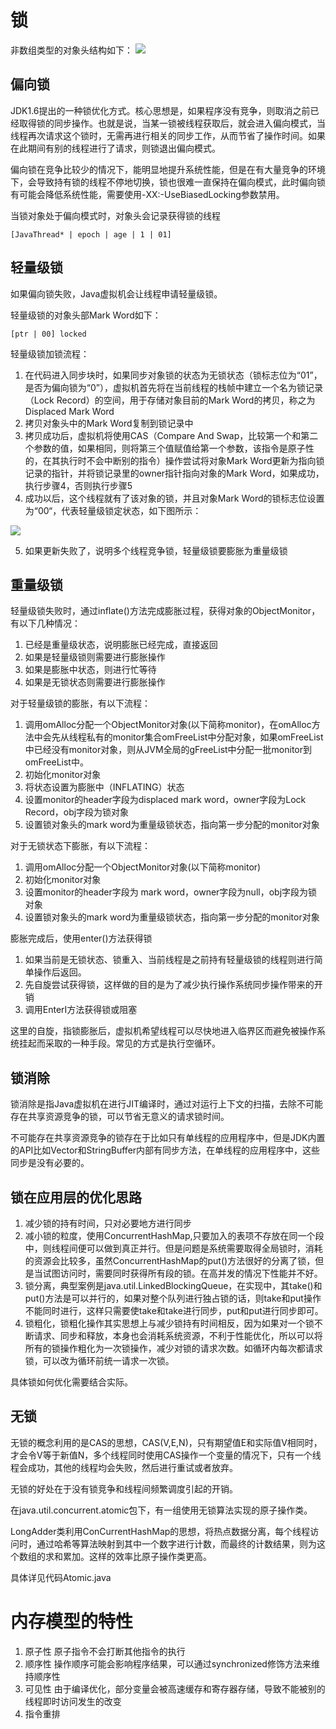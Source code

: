 # 锁 #

非数组类型的对象头结构如下：
![](https://img-blog.csdnimg.cn/20190415101813830.png)

## 偏向锁 ##
JDK1.6提出的一种锁优化方式。核心思想是，如果程序没有竞争，则取消之前已经取得锁的同步操作。也就是说，当某一锁被线程获取后，就会进入偏向模式，当线程再次请求这个锁时，无需再进行相关的同步工作，从而节省了操作时间。如果在此期间有别的线程进行了请求，则锁退出偏向模式。

偏向锁在竞争比较少的情况下，能明显地提升系统性能，但是在有大量竞争的环境下，会导致持有锁的线程不停地切换，锁也很难一直保持在偏向模式，此时偏向锁有可能会降低系统性能，需要使用-XX:-UseBiasedLocking参数禁用。

当锁对象处于偏向模式时，对象头会记录获得锁的线程

`[JavaThread* | epoch | age | 1 | 01] `

## 轻量级锁 ##
如果偏向锁失败，Java虚拟机会让线程申请轻量级锁。

轻量级锁的对象头部Mark Word如下：

`[ptr | 00] locked`

轻量级锁加锁流程：

1. 在代码进入同步块时，如果同步对象锁的状态为无锁状态（锁标志位为“01”，是否为偏向锁为“0”），虚拟机首先将在当前线程的栈帧中建立一个名为锁记录（Lock Record）的空间，用于存储对象目前的Mark Word的拷贝，称之为Displaced Mark Word
2. 拷贝对象头中的Mark Word复制到锁记录中
3. 拷贝成功后，虚拟机将使用CAS（Compare And Swap，比较第一个和第二个参数的值，如果相同，则将第三个值赋值给第一个参数，该指令是原子性的，在其执行时不会中断别的指令）操作尝试将对象Mark Word更新为指向锁记录的指针，并将锁记录里的owner指针指向对象的Mark Word，如果成功，执行步骤4，否则执行步骤5
4. 成功以后，这个线程就有了该对象的锁，并且对象Mark Word的锁标志位设置为“00“，代表轻量级锁定状态，如下图所示：

![](https://img-blog.csdnimg.cn/20210323151110361.png?x-oss-process=image/watermark,type_ZmFuZ3poZW5naGVpdGk,shadow_10,text_aHR0cHM6Ly9ibG9nLmNzZG4ubmV0L0NoaUx1TWFuWGk=,size_16,color_FFFFFF,t_70)

5. 如果更新失败了，说明多个线程竞争锁，轻量级锁要膨胀为重量级锁


## 重量级锁 ##
轻量级锁失败时，通过inflate()方法完成膨胀过程，获得对象的ObjectMonitor，有以下几种情况：

1. 已经是重量级状态，说明膨胀已经完成，直接返回
2. 如果是轻量级锁则需要进行膨胀操作
3. 如果是膨胀中状态，则进行忙等待
4. 如果是无锁状态则需要进行膨胀操作

对于轻量级锁的膨胀，有以下流程：

1. 调用omAlloc分配一个ObjectMonitor对象(以下简称monitor)，在omAlloc方法中会先从线程私有的monitor集合omFreeList中分配对象，如果omFreeList中已经没有monitor对象，则从JVM全局的gFreeList中分配一批monitor到omFreeList中。
2. 初始化monitor对象
3. 将状态设置为膨胀中（INFLATING）状态
4. 设置monitor的header字段为displaced mark word，owner字段为Lock Record，obj字段为锁对象
5. 设置锁对象头的mark word为重量级锁状态，指向第一步分配的monitor对象

对于无锁状态下膨胀，有以下流程：

1. 调用omAlloc分配一个ObjectMonitor对象(以下简称monitor)
2. 初始化monitor对象
3. 设置monitor的header字段为 mark word，owner字段为null，obj字段为锁对象
4. 设置锁对象头的mark word为重量级锁状态，指向第一步分配的monitor对象

膨胀完成后，使用enter()方法获得锁

1. 如果当前是无锁状态、锁重入、当前线程是之前持有轻量级锁的线程则进行简单操作后返回。
2. 先自旋尝试获得锁，这样做的目的是为了减少执行操作系统同步操作带来的开销
3. 调用EnterI方法获得锁或阻塞

这里的自旋，指锁膨胀后，虚拟机希望线程可以尽快地进入临界区而避免被操作系统挂起而采取的一种手段。常见的方式是执行空循环。

## 锁消除 ##
锁消除是指Java虚拟机在进行JIT编译时，通过对运行上下文的扫描，去除不可能存在共享资源竞争的锁，可以节省无意义的请求锁时间。

不可能存在共享资源竞争的锁存在于比如只有单线程的应用程序中，但是JDK内置的API比如Vector和StringBuffer内部有同步方法，在单线程的应用程序中，这些同步是没有必要的。

## 锁在应用层的优化思路 ##

1. 减少锁的持有时间，只对必要地方进行同步
2. 减小锁的粒度，使用ConcurrentHashMap,只要加入的表项不存放在同一个段中，则线程间便可以做到真正并行。但是问题是系统需要取得全局锁时，消耗的资源会比较多，虽然ConcurrentHashMap的put()方法很好的分离了锁，但是当试图访问时，需要同时获得所有段的锁。在高并发的情况下性能并不好。
3. 锁分离，典型案例是java.util.LinkedBlockingQueue，在实现中，其take()和put()方法是可以并行的，如果对整个队列进行独占锁的话，则take和put操作不能同时进行，这样只需要使take和take进行同步，put和put进行同步即可。
4. 锁粗化，锁粗化操作其实思想上与减少锁持有时间相反，因为如果对一个锁不断请求、同步和释放，本身也会消耗系统资源，不利于性能优化，所以可以将所有的锁操作粗化为一次锁操作，减少对锁的请求次数。如循环内每次都请求锁，可以改为循环前统一请求一次锁。

具体锁如何优化需要结合实际。


## 无锁 ##
无锁的概念利用的是CAS的思想，CAS(V,E,N)，只有期望值E和实际值V相同时，才会令V等于新值N，多个线程同时使用CAS操作一个变量的情况下，只有一个线程会成功，其他的线程均会失败，然后进行重试或者放弃。

无锁的好处在于没有锁竞争和线程间频繁调度引起的开销。

在java.util.concurrent.atomic包下，有一组使用无锁算法实现的原子操作类。

LongAdder类利用ConCurrentHashMap的思想，将热点数据分离，每个线程访问时，通过哈希等算法映射到其中一个数字进行计数，而最终的计数结果，则为这个数组的求和累加。这样的效率比原子操作类更高。

具体详见代码Atomic.java


# 内存模型的特性 #
1. 原子性 原子指令不会打断其他指令的执行
2. 顺序性 操作顺序可能会影响程序结果，可以通过synchronized修饰方法来维持顺序性
3. 可见性 由于编译优化，部分变量会被高速缓存和寄存器存储，导致不能被别的线程即时访问发生的改变
4. 指令重排 